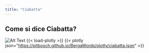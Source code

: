 ```yaml
---
title: "Ciabatta"
---
```


## Come si dice Ciabatta?
![Alt Text](/plotly/newplot.png)
{{< load-plotly >}}
{{< plotly json="https://pitbosch.github.io/BergaWords/plotly/ciabatta.json" >}}
